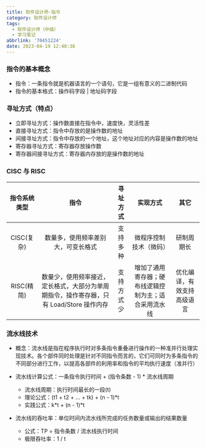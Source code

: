 ```yaml
---
title: 软件设计师-指令
category: 软件设计师
tags:
  - 软件设计师（中级）
  - 学习笔记
abbrlink: '70451224'
date: 2023-04-19 12:40:38
---
```


<!--more-->

### 指令的基本概念

- 指令：一条指令就是机器语言的一个语句，它是一组有意义的二进制代码
- 指令的基本格式：操作码字段 | 地址码字段

### 寻址方式（特点）

- 立即寻址方式：操作数直接在指令中，速度快，灵活性差
- 直接寻址方式：指令中存放的是操作数的地址
- 间接寻址方式：指令中存放的一个地址，这个地址对应的内容是操作数的地址
- 寄存器寻址方式：寄存器存放操作数
- 寄存器间接寻址方式：寄存器内存放的是操作数的地址

### CISC 与 RISC

| 指令系统类型 |                                           指令                                           |  寻址方式  |                       实现方式                       |            其它            |
| :----------: | :--------------------------------------------------------------------------------------: | :--------: | :--------------------------------------------------: | :------------------------: |
|  CISC(复杂)  |                            数量多，使用频率差别大，可变长格式                            |  支持多种  |                微程序控制技术（微码）                |         研制周期长         |
|  RISC(精简)  | 数量少，使用频率接近，定长格式，大部分为单周期指令，操作寄存器，只有 Load/Store 操作内存 | 支持方式少 | 增加了通用寄存器；硬布线逻辑控制为主；适合采用流水线 | 优化编译，有效支持高级语言 |
### 流水线技术
- 概念：流水线是指在程序执行时对多条指令重叠进行操作的一种准并行处理实现技术。各个部件同时处理是针对不同指令而言的，它们可同时为多条指令的不同部分进行工作，以提高各部件的利用率和指令的平均执行速度（准并行）

- 流水线计算公式：一条指令执行时间 + (指令条数 - 1) * 流水线周期
  - 流水线周期：执行时间最长的一段(t)
  - 理论公式：(t1 + t2 + ... + tk) + (n - 1)*t
  - 实践公式：k*t + (n - 1)*t
- 流水线的吞吐率：单位时间内流水线所完成的任务数量或输出的结果数量
  - 公式：TP = 指令条数 / 流水线执行时间
  - 极限吞吐率：1 / t